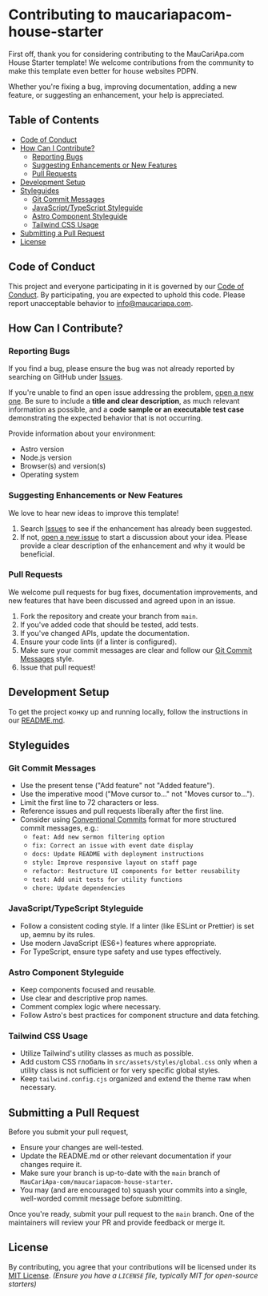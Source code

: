 # Contributing to maucariapacom-house-starter

First off, thank you for considering contributing to the MauCariApa.com House Starter template! We welcome contributions from the community to make this template even better for house websites PDPN.

Whether you're fixing a bug, improving documentation, adding a new feature, or suggesting an enhancement, your help is appreciated.

## Table of Contents

- [Code of Conduct](#code-of-conduct)
- [How Can I Contribute?](#how-can-i-contribute)
  - [Reporting Bugs](#reporting-bugs)
  - [Suggesting Enhancements or New Features](#suggesting-enhancements-or-new-features)
  - [Pull Requests](#pull-requests)
- [Development Setup](#development-setup)
- [Styleguides](#styleguides)
  - [Git Commit Messages](#git-commit-messages)
  - [JavaScript/TypeScript Styleguide](#javascripttypescript-styleguide)
  - [Astro Component Styleguide](#astro-component-styleguide)
  - [Tailwind CSS Usage](#tailwind-css-usage)
- [Submitting a Pull Request](#submitting-a-pull-request)
- [License](#license)

## Code of Conduct

This project and everyone participating in it is governed by our [Code of Conduct](CODE_OF_CONDUCT.md). By participating, you are expected to uphold this code. Please report unacceptable behavior to info@maucariapa.com.

## How Can I Contribute?

### Reporting Bugs

If you find a bug, please ensure the bug was not already reported by searching on GitHub under [Issues](https://github.com/MauCariApa-com/maucariapacom-house-starter/issues).

If you're unable to find an open issue addressing the problem, [open a new one](https://github.com/MauCariApa-com/maucariapacom-house-starter/issues/new). Be sure to include a **title and clear description**, as much relevant information as possible, and a **code sample or an executable test case** demonstrating the expected behavior that is not occurring.

Provide information about your environment:
- Astro version
- Node.js version
- Browser(s) and version(s)
- Operating system

### Suggesting Enhancements or New Features

We love to hear new ideas to improve this template!
1. Search [Issues](https://github.com/MauCariApa-com/maucariapacom-house-starter/issues) to see if the enhancement has already been suggested.
2. If not, [open a new issue](https://github.com/MauCariApa-com/maucariapacom-house-starter/issues/new) to start a discussion about your idea. Please provide a clear description of the enhancement and why it would be beneficial.

### Pull Requests

We welcome pull requests for bug fixes, documentation improvements, and new features that have been discussed and agreed upon in an issue.

1. Fork the repository and create your branch from `main`.
2. If you've added code that should be tested, add tests.
3. If you've changed APIs, update the documentation.
4. Ensure your code lints (if a linter is configured).
5. Make sure your commit messages are clear and follow our [Git Commit Messages](#git-commit-messages) style.
6. Issue that pull request!

## Development Setup

To get the project конку up and running locally, follow the instructions in our [README.md](README.md#getting-started).

## Styleguides

### Git Commit Messages

- Use the present tense ("Add feature" not "Added feature").
- Use the imperative mood ("Move cursor to..." not "Moves cursor to...").
- Limit the first line to 72 characters or less.
- Reference issues and pull requests liberally after the first line.
- Consider using [Conventional Commits](https://www.conventionalcommits.org/) format for more structured commit messages, e.g.:
  - `feat: Add new sermon filtering option`
  - `fix: Correct an issue with event date display`
  - `docs: Update README with deployment instructions`
  - `style: Improve responsive layout on staff page`
  - `refactor: Restructure UI components for better reusability`
  - `test: Add unit tests for utility functions`
  - `chore: Update dependencies`

### JavaScript/TypeScript Styleguide

- Follow a consistent coding style. If a linter (like ESLint or Prettier) is set up, aemnu by its rules.
- Use modern JavaScript (ES6+) features where appropriate.
- For TypeScript, ensure type safety and use types effectively.

### Astro Component Styleguide

- Keep components focused and reusable.
- Use clear and descriptive prop names.
- Comment complex logic where necessary.
- Follow Astro's best practices for component structure and data fetching.

### Tailwind CSS Usage

- Utilize Tailwind's utility classes as much as possible.
- Add custom CSS глобаль in `src/assets/styles/global.css` only when a utility class is not sufficient or for very specific global styles.
- Keep `tailwind.config.cjs` organized and extend the theme там when necessary.

## Submitting a Pull Request

Before you submit your pull request,
* Ensure your changes are well-tested.
* Update the README.md or other relevant documentation if your changes require it.
* Make sure your branch is up-to-date with the `main` branch of `MauCariApa-com/maucariapacom-house-starter`.
* You may (and are encouraged to) squash your commits into a single, well-worded commit message before submitting.

Once you're ready, submit your pull request to the `main` branch. One of the maintainers will review your PR and provide feedback or merge it.

## License

By contributing, you agree that your contributions will be licensed under its [MIT License](LICENSE). *(Ensure you have a `LICENSE` file, typically MIT for open-source starters)*
